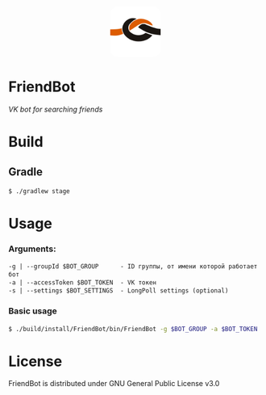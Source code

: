 <p align="center">
    <img width="100px" style="border-radius: 15px" src="docs/icon.jpg" />
</p>

# FriendBot
*VK bot for searching friends*

# Build
## Gradle
```bash
$ ./gradlew stage
```

# Usage
### Arguments:
```
-g | --groupId $BOT_GROUP      - ID группы, от имени которой работает бот
-a | --accessToken $BOT_TOKEN  - VK токен
-s | --settings $BOT_SETTINGS  - LongPoll settings (optional)
```

### Basic usage
```bash
$ ./build/install/FriendBot/bin/FriendBot -g $BOT_GROUP -a $BOT_TOKEN
```

# License
FriendBot is distributed under GNU General Public License v3.0
